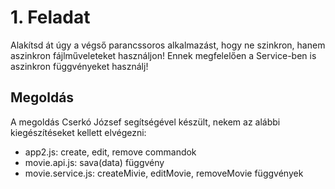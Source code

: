 # 1. Feladat

Alakítsd át úgy a végső parancssoros alkalmazást, hogy ne szinkron, hanem aszinkron fájlműveleteket használjon!
Ennek megfelelően a Service-ben is aszinkron függvényeket használj!

## Megoldás

A megoldás Cserkó József segítségével készült, nekem az alábbi kiegészítéseket kellett elvégezni:
 - app2.js: create, edit, remove commandok
 - movie.api.js: sava(data) függvény
 - movie.service.js: createMivie, editMovie, removeMovie függvények
